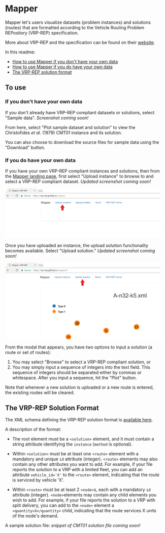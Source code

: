 # Mapper
Mapper let's users visualize datasets (problem instances) and solutions (routes) that are formatted according to the Vehicle Routing Problem REPository (VRP-REP) specification.

More about VRP-REP and the specification can be found on their [website](http://vrp-rep.org/).

In this readme:
 - [How to use Mapper if you don't have your own data](#dont-have-data)
 - [How to use Mapper if you do have your own data](#do-have-data)
 - [The VRP-REP solution format](#sol-format)

## To use
### If you don't have your own data <a name="dont-have-data"></a>
If you don't already have VRP-REP compliant datasets or solutions, select "Sample data".
*Screenshot coming soon!*

From here, select "Plot sample dataset and solution" to view the Christofides *et al.* (1979) CMT01 instance and its solution.

You can also choose to download the source files for sample data using the "Download" button.

### If you do have your own data <a name="do-have-data"></a>
If you have your own VRP-REP compliant instances and solutions, then from the [Mapper landing page](https://vrp-rep.github.io/mapper/), first select "Upload instance" to browse to and select a VRP-REP compliant dataset.
*Updated screenshot coming soon!*

![Upload instance][uploadInstance]

[uploadInstance]: ./assets/images/uploadInstance.PNG "Upload instance"

Once you have uploaded an instance, the upload solution functionality becomes available.
Select "Upload solution."
*Updated screenshot coming soon!*

![Upload solution][uploadSolution]

[uploadSolution]: ./assets/images/uploadSolution.PNG "Upload solution"

From the modal that appears, you have two options to input a solution (a route or set of routes):
 1. You may select "Browse" to select a VRP-REP compliant solution, or
 2. You may simply input a sequence of integers into the text field. This sequence of integers should be separated either by commas or whitespace. After you input a sequence, hit the "Plot" button.

Note that whenever a new solution is uploaded or a new route is entered, the existing routes will be cleared.

## The VRP-REP Solution Format <a name="sol-format"></a>
The XML schema defining the VRP-REP solution format is [available here](http://vrp-rep.org/resources/download/6).

A description of the format:
 - The root element must be a `<solution>` element, and it must contain a string attribute identifying the `instance` (`method` is optional).

 - Within `<solution>` must be at least one `<route>` element with a mandatory and unique `id` attribute (integer). `<route>` elements may also contain any other attributes you want to add. For example, if your file reports the solution to a VRP with a limited fleet, you can add an attribute `vehicle_id='X'` to the `<route>` element, indicating that the route is serviced by vehicle 'X'.

 - Within `<route>` must be at least 2 `<node>`s, each with a mandatory `id` attribute (integer). `<node>`elements may contain any child elements you wish to add. For example, if your file reports the solution to a VRP with split delivery, you can add to the `<node>` element a `<quantity>X</quantity>` child, indicating that the route services X units of the node's demand.
 
A sample solution file:
*snippet of CMT01 solution file coming soon!*
